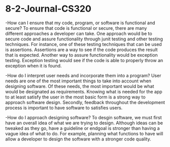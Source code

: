 # 8-2-Journal-CS320

-How can I ensure that my code, program, or software is functional and secure?
To ensure that code is functional or secure, there are many different approaches a developer can take. One approach would be to secure code and assure functionality through junit testing and other testing techniques. For instance, one of these testing techniques that can be used is assertions. Assertions are a way to see if the code produces the result that is expected. Another way to assure functionality would be exception testing. Exception testing would see if the code is able to properly throw an exception when it is found.

-How do I interpret user needs and incorporate them into a program?
User needs are one of the most important things to take into account when designing software. Of these needs, the most important would be what would be designated as requirements. Knowing what is needed for the app to at least satisfy the user in the most basic form is a strong way to approach software design. Secondly, feedback throughout the development process is important to have software to satisfies users.

-How do I approach designing software?
To desgin software, we must first have an overall idea of what we are trying to design. Although ideas can be tweaked as they go, have a guideline or endgoal is stronger than having a vague idea of what to do. For example, planning what functions to have will allow a developer to design the software with a stronger code quality.
